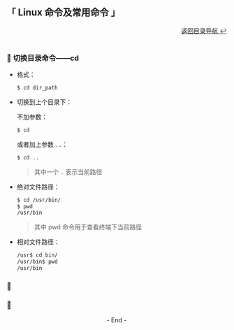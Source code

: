 ## 「 Linux 命令及常用命令 」

<div align="right">
    <a href="https://github.com/fmw666/Linux#-目录导航">返回目录导航 ↩</a>
</div>

<br>

### 💬 切换目录命令——cd

+ 格式：

    ```bash
    $ cd dir_path
    ```

+ 切换到上个目录下：

    不加参数：

    ```bash
    $ cd
    ```

    或者加上参数 `..`：

    ```bash
    $ cd ..
    ```

    > 其中一个 `.` 表示当前路径

+ 绝对文件路径：

    ```bash
    $ cd /usr/bin/
    $ pwd
    /usr/bin
    ```

    > 其中 pwd 命令用于查看终端下当前路径

+ 相对文件路径：

    ```bash
    /usr$ cd bin/
    /usr/bin$ pwd
    /usr/bin
    ```

### 💬 

### 💬 

<div align="center">
    - End -
</div>